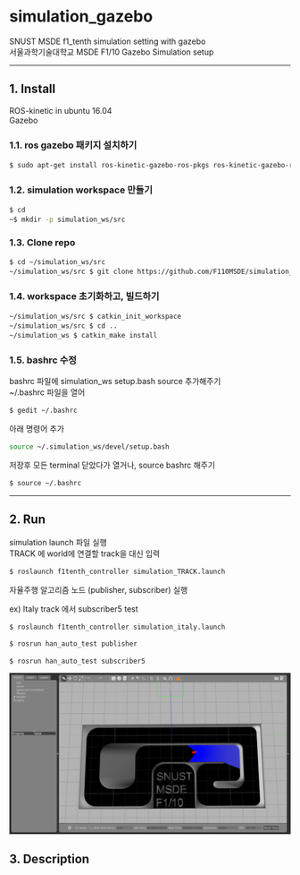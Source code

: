 # simulation_gazebo
SNUST MSDE f1_tenth simulation setting with gazebo  
서울과학기술대학교 MSDE F1/10 Gazebo Simulation setup
  
  
---
## 1. Install
ROS-kinetic in ubuntu 16.04  
Gazebo

### 1.1. ros gazebo 패키지 설치하기

```bash
$ sudo apt-get install ros-kinetic-gazebo-ros-pkgs ros-kinetic-gazebo-ros-control ros-kinetic-joint-state-controller
```


### 1.2. simulation workspace 만들기

```bash
$ cd
~$ mkdir -p simulation_ws/src
```


### 1.3. Clone repo

```bash
$ cd ~/simulation_ws/src
~/simulation_ws/src $ git clone https://github.com/F110MSDE/simulation_gazebo.git
```

### 1.4. workspace 초기화하고, 빌드하기

```bash
~/simulation_ws/src $ catkin_init_workspace
~/simulation_ws/src $ cd ..
~/simulation_ws $ catkin_make install
```

### 1.5. bashrc 수정

bashrc 파일에 simulation_ws setup.bash source 추가해주기  
~/.bashrc 파일을 열어
```bash
$ gedit ~/.bashrc
```
아래 명령어 추가
```bash
source ~/.simulation_ws/devel/setup.bash
```
저장후 모든 terminal 닫았다가 열거나, source bashrc 해주기
```bash
$ source ~/.bashrc
```
  
  
---
## 2. Run

simulation launch 파일 실행  
TRACK 에 world에 연결할 track을 대신 입력
``` bash
$ roslaunch f1tenth_controller simulation_TRACK.launch
```
자율주행 알고리즘 노드 (publisher, subscriber) 실행  
   
   
ex)  Italy track 에서 subscriber5 test
```bash
$ roslaunch f1tenth_controller simulation_italy.launch
```
```bash
$ rosrun han_auto_test publisher
```
```
$ rosrun han_auto_test subscriber5
```
![Alt text](gazebo_example.png)


## 3. Description

